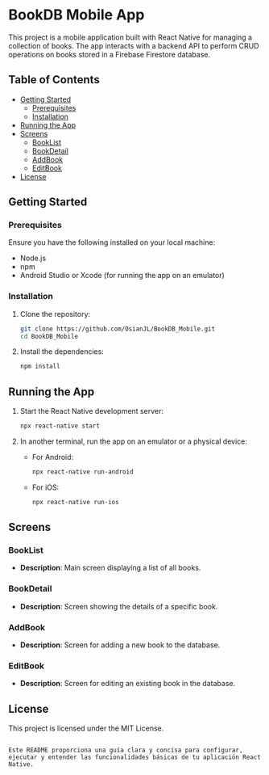# BookDB Mobile App

This project is a mobile application built with React Native for managing a collection of books. The app interacts with a backend API to perform CRUD operations on books stored in a Firebase Firestore database.

## Table of Contents

- [Getting Started](#getting-started)
  - [Prerequisites](#prerequisites)
  - [Installation](#installation)
- [Running the App](#running-the-app)
- [Screens](#screens)
  - [BookList](#booklist)
  - [BookDetail](#bookdetail)
  - [AddBook](#addbook)
  - [EditBook](#editbook)
- [License](#license)

## Getting Started

### Prerequisites

Ensure you have the following installed on your local machine:

- Node.js
- npm
- Android Studio or Xcode (for running the app on an emulator)

### Installation

1. Clone the repository:
   ```sh
   git clone https://github.com/OsianJL/BookDB_Mobile.git
   cd BookDB_Mobile
   ```

2. Install the dependencies:
   ```sh
   npm install
   ```


## Running the App

1. Start the React Native development server:
   ```sh
   npx react-native start
   ```

2. In another terminal, run the app on an emulator or a physical device:

   - For Android:
     ```sh
     npx react-native run-android
     ```

   - For iOS:
     ```sh
     npx react-native run-ios
     ```

## Screens

### BookList

- **Description**: Main screen displaying a list of all books.

### BookDetail

- **Description**: Screen showing the details of a specific book.

### AddBook

- **Description**: Screen for adding a new book to the database.

### EditBook

- **Description**: Screen for editing an existing book in the database.

## License

This project is licensed under the MIT License.
```

Este README proporciona una guía clara y concisa para configurar, ejecutar y entender las funcionalidades básicas de tu aplicación React Native.
